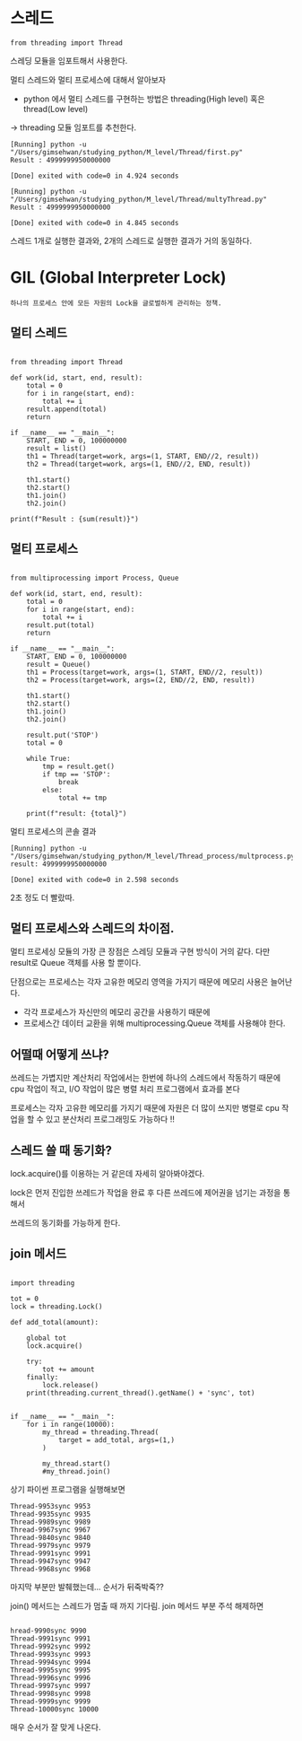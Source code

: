 # 스레드

```python3
from threading import Thread
```

스레딩 모듈을 임포트해서 사용한다. 

멀티 스레드와 멀티 프로세스에 대해서 알아보자

* python 에서 멀티 스레드를 구현하는 방법은 threading(High level) 혹은 thread(Low level)

-> threading 모듈 임포트를 추천한다.

```console
[Running] python -u "/Users/gimsehwan/studying_python/M_level/Thread/first.py"
Result : 4999999950000000

[Done] exited with code=0 in 4.924 seconds

[Running] python -u "/Users/gimsehwan/studying_python/M_level/Thread/multyThread.py"
Result : 4999999950000000

[Done] exited with code=0 in 4.845 seconds
```

스레드 1개로 실행한 결과와, 2개의 스레드로 실행한 결과가 거의 동일하다.

# GIL (Global Interpreter Lock)

    하나의 프로세스 안에 모든 자원의 Lock을 글로벌하게 관리하는 정책.

## 멀티 스레드

```python3

from threading import Thread

def work(id, start, end, result):
    total = 0
    for i in range(start, end):
        total += i
    result.append(total)
    return

if __name__ == "__main__":
    START, END = 0, 100000000
    result = list()
    th1 = Thread(target=work, args=(1, START, END//2, result))
    th2 = Thread(target=work, args=(1, END//2, END, result))

    th1.start()
    th2.start()
    th1.join()
    th2.join()

print(f"Result : {sum(result)}")

```

## 멀티 프로세스

```python3

from multiprocessing import Process, Queue

def work(id, start, end, result):
    total = 0
    for i in range(start, end):
        total += i
    result.put(total)
    return

if __name__ == "__main__":
    START, END = 0, 100000000
    result = Queue()
    th1 = Process(target=work, args=(1, START, END//2, result))
    th2 = Process(target=work, args=(2, END//2, END, result))

    th1.start()
    th2.start()
    th1.join()
    th2.join()

    result.put('STOP')
    total = 0

    while True:
        tmp = result.get()
        if tmp == 'STOP':
            break
        else:
            total += tmp
    
    print(f"result: {total}")

```

멀티 프로세스의 콘솔 결과

```console
[Running] python -u "/Users/gimsehwan/studying_python/M_level/Thread_process/multprocess.py"
result: 4999999950000000

[Done] exited with code=0 in 2.598 seconds
```

2초 정도 더 빨랐따.

## 멀티 프로세스와 스레드의 차이점.

멀티 프로세싱 모듈의 가장 큰 장점은 스레딩 모듈과 구현 방식이 거의 같다.
다만 result로 Queue 객체를 사용 할 뿐이다.  

단점으로는 프로세스는 각자 고유한 메모리 영역을 가지기 때문에 메모리 사용은 늘어난다.

* 각각 프로세스가 자신만의 메모리 공간을 사용하기 때문에 
* 프로세스간 데이터 교환을 위해 multiprocessing.Queue 객체를 사용해야 한다.

## 어떨때 어떻게 쓰냐?

쓰레드는 가볍지만 계산처리 작업에서는 한번에 하나의 스레드에서 작동하기 때문에  
cpu 작업이 적고, I/O 작업이 많은 병렬 처리 프로그램에서 효과를 본다  

프로세스는 각자 고유한 메모리를 가지기 때문에 자원은 더 많이 쓰지만 
병렬로 cpu 작업을 할 수 있고 분산처리 프로그래밍도 가능하다 !!


## 스레드 쓸 때 동기화?

lock.acquire()를 이용하는 거 같은데 자세히 알아봐야겠다.  

lock은 먼저 진입한 쓰레드가 작업을 완료 후 다른 쓰레드에 제어권을 넘기는 과정을 통해서  

쓰레드의 동기화를 가능하게 한다.


## join 메서드

```python3

import threading

tot = 0
lock = threading.Lock()

def add_total(amount):

    global tot
    lock.acquire()

    try:
        tot += amount
    finally:
        lock.release()
    print(threading.current_thread().getName() + 'sync', tot)


if __name__ == "__main__":
    for i in range(10000):
        my_thread = threading.Thread(
            target = add_total, args=(1,)
        )
    
        my_thread.start()
        #my_thread.join()

```

상기 파이썬 프로그램을 실행해보면

```console
Thread-9953sync 9953
Thread-9935sync 9935
Thread-9989sync 9989
Thread-9967sync 9967
Thread-9840sync 9840
Thread-9979sync 9979
Thread-9991sync 9991
Thread-9947sync 9947
Thread-9968sync 9968
```

마지막 부분만 발췌했는데... 순서가 뒤죽박죽??

join() 메서드는 스레드가 멈출 때 까지 기다림. join 메서드 부분 주석 해제하면

```console

hread-9990sync 9990
Thread-9991sync 9991
Thread-9992sync 9992
Thread-9993sync 9993
Thread-9994sync 9994
Thread-9995sync 9995
Thread-9996sync 9996
Thread-9997sync 9997
Thread-9998sync 9998
Thread-9999sync 9999
Thread-10000sync 10000

```

매우 순서가 잘 맞게 나온다.



